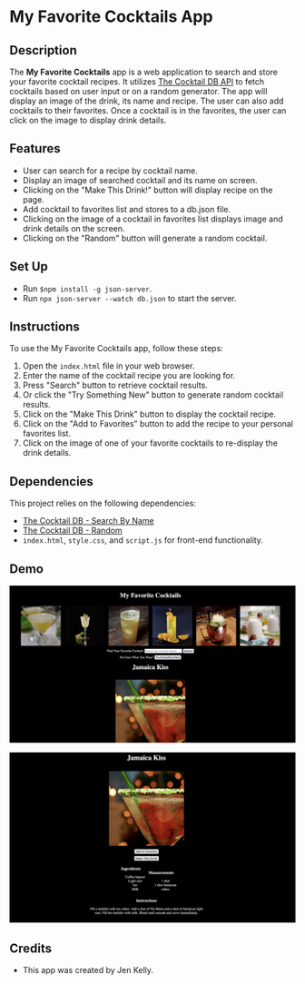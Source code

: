 # My Favorite Cocktails App

## Description

The **My Favorite Cocktails** app is a web application to search and store your favorite cocktail recipes. It utilizes [The Cocktail DB API](https://www.thecocktaildb.com/api.php) to fetch cocktails based on user input or on a random generator. The app will display an image of the drink, its name and recipe. The user can also add cocktails to their favorites. Once a cocktail is in the favorites, the user can click on the image to display drink details.

## Features

- User can search for a recipe by cocktail name.
- Display an image of searched cocktail and its name on screen.
- Clicking on the "Make This Drink!" button will display recipe on the page.
- Add cocktail to favorites list and stores to a db.json file.
- Clicking on the image of a cocktail in favorites list displays image and drink details on the screen.
- Clicking on the "Random" button will generate a random cocktail.

## Set Up

- Run `$npm install -g json-server`.
- Run `npx json-server --watch db.json` to start the server.

## Instructions

To use the My Favorite Cocktails app, follow these steps:

1. Open the `index.html` file in your web browser.
2. Enter the name of the cocktail recipe you are looking for.
3. Press "Search" button to retrieve cocktail results.
4. Or click the "Try Something New" button to generate random cocktail results.
5. Click on the "Make This Drink" button to display the cocktail recipe.
6. Click on the "Add to Favorites" button to add the recipe to your personal favorites list.
7. Click on the image of one of your favorite cocktails to re-display the drink details.

## Dependencies

This project relies on the following dependencies:

- [The Cocktail DB - Search By Name]("https://www.thecocktaildb.com/api/json/v1/1/search.php?s=")
- [The Cocktail DB - Random](www.thecocktaildb.com/api/json/v1/1/random.php)
- `index.html`, `style.css`, and `script.js` for front-end functionality.

## Demo

![Favorites](images/demo_launch.png)

![Recipe Display](images/demo_recipe.png)

## Credits

- This app was created by Jen Kelly.
